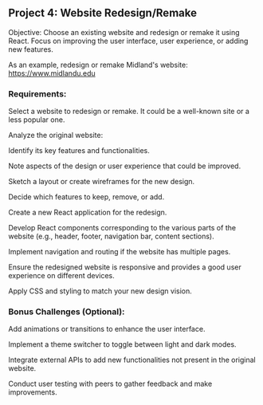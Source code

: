 ## Project 4: Website Redesign/Remake
Objective: Choose an existing website and redesign or remake it using React. Focus on improving the user interface, user experience, or adding new features.

As an example, redesign or remake Midland's website: https://www.midlandu.edu

### Requirements:
Select a website to redesign or remake. It could be a well-known site or a less popular one.

Analyze the original website:

Identify its key features and functionalities.

Note aspects of the design or user experience that could be improved.

Sketch a layout or create wireframes for the new design.

Decide which features to keep, remove, or add.

Create a new React application for the redesign.

Develop React components corresponding to the various parts of the website (e.g., header, footer, navigation bar, content sections).

Implement navigation and routing if the website has multiple pages.

Ensure the redesigned website is responsive and provides a good user experience on different devices.

Apply CSS and styling to match your new design vision.

### Bonus Challenges (Optional):
Add animations or transitions to enhance the user interface.

Implement a theme switcher to toggle between light and dark modes.

Integrate external APIs to add new functionalities not present in the original website.

Conduct user testing with peers to gather feedback and make improvements.
